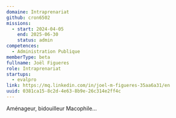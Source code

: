 ```yaml
---
domaine: Intraprenariat
github: cron6502
missions:
  - start: 2024-04-05
    end: 2025-06-30
    status: admin
competences:
  - Administration Publique
memberType: beta
fullname: Joël Figueres
role: Intraprenariat
startups:
  - evalpro
link: https://mq.linkedin.com/in/joel-m-figueres-35aa6a31/en
uuid: 0381ca15-8c2d-4e63-8b9e-26c314e2ff4c
---
```

Aménageur, bidouilleur Macophile...